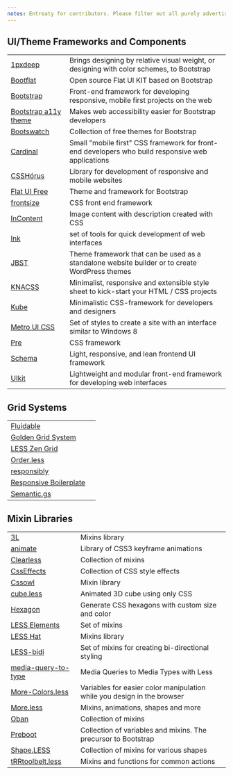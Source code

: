 ```yaml
---
notes: Entreaty for contributors. Please filter out all purely advertising and non-descriptive epithets like "best", "useful", "handy", "popular", "kick-ass", "professional" and so on.
---
```


## UI/Theme Frameworks and Components
| | |
|-|-|
| [1pxdeep](http://rriepe.github.io/1pxdeep/) | Brings designing by relative visual weight, or designing with color schemes, to Bootstrap |
| [Bootflat](http://www.flathemes.com/) | Open source Flat UI KIT based on Bootstrap |
| [Bootstrap](http://getbootstrap.com/) | Front-end framework for developing responsive, mobile first projects on the web |
| [Bootstrap a11y theme](https://github.com/bassjobsen/bootstrap-a11y-theme) | Makes web accessibility easier for Bootstrap developers |
| [Bootswatch](http://bootswatch.com/) | Collection of free themes for Bootstrap |
| [Cardinal](http://cardinalcss.com/) | Small "mobile first" CSS framework for front-end developers who build responsive web applications |
| [CSSHórus](http://csshor.us/) | Library for development of responsive and mobile websites |
| [Flat UI Free](http://designmodo.com/flat-free/) | Theme and framework for Bootstrap |
| [frontsize](https://github.com/vitto/frontsize-less) | CSS front end framework |
| [InContent](http://brunodsgn.github.io/InContent/) | Image content with description created with CSS |
| [Ink](http://ink.sapo.pt/) | set of tools for quick development of web interfaces |
| [JBST](http://jbst.eu/) | Theme framework that can be used as a standalone website builder or to create WordPress themes |
| [KNACSS](http://www.knacss.com/) | Minimalist, responsive and extensible style sheet to kick-start your HTML / CSS projects |
| [Kube](http://imperavi.com/kube/) | Minimalistic CSS-framework for developers and designers |
| [Metro UI CSS](http://metroui.org.ua/) | Set of styles to create a site with an interface similar to Windows 8 |
| [Pre](http://madscript.com/pre/) | CSS framework |
| [Schema](http://danmalarkey.github.io/schema/) | Light, responsive, and lean frontend UI framework |
| [UIkit](http://getuikit.com/) | Lightweight and modular front-end framework for developing web interfaces |

## Grid Systems
| | |
|-|-|
| [Fluidable](http://fluidable.com/) | |
| [Golden Grid System](http://goldengridsystem.com/) | |
| [LESS Zen Grid](https://github.com/bassjobsen/LESS-Zen-Grid) | |
| [Order.less](https://github.com/chromice/order.less) | |
| [responsibly](https://github.com/BuschFunker/responsibly) | |
| [Responsive Boilerplate](http://responsiveboilerplate.com/) | |
| [Semantic.gs](http://semantic.gs/) | |

## Mixin Libraries
| | |
|-|-|
| [3L](http://mateuszkocz.github.io/3l/) | Mixins library |
| [animate](https://github.com/joshuapekera/animate) | Library of CSS3 keyframe animations |
| [Clearless](http://clearleft.github.io/clearless/) | Collection of mixins |
| [CssEffects](http://adodson.com/css-effects/) | Collection of CSS style effects |
| [Cssowl](http://cssowl.owl-stars.com/) | Mixin library |
| [cube.less](https://github.com/sparanoid/cube.less) | Animated 3D cube using only CSS |
| [Hexagon](http://db0company.github.io/css-hexagon/) | Generate CSS hexagons with custom size and color |
| [LESS Elements](http://lesselements.com/) | Set of mixins |
| [LESS Hat](http://lesshat.com/) | Mixins library |
| [LESS-bidi](https://github.com/danielkatz/less-bidi) | Set of mixins for creating bi-directional styling |
| [media-query-to-type](https://github.com/himedlooff/media-query-to-type) | Media Queries to Media Types with Less |
| [More-Colors.less](http://jasonrobb.github.io/More-Colors.less/) | Variables for easier color manipulation while you design in the browser |
| [More.less](https://github.com/weinitz/More.less) | Mixins, animations, shapes and more |
| [Oban](http://oban.io/) | Collection of mixins |
| [Preboot](http://getpreboot.com/) | Collection of variables and mixins. The precursor to Bootstrap |
| [Shape.LESS](https://github.com/fahad19/shape.less) | Collection of mixins for various shapes |
| [tRRtoolbelt.less](https://github.com/therebelrobot/tRRtoolbelt.less) | Mixins and functions for common actions |
